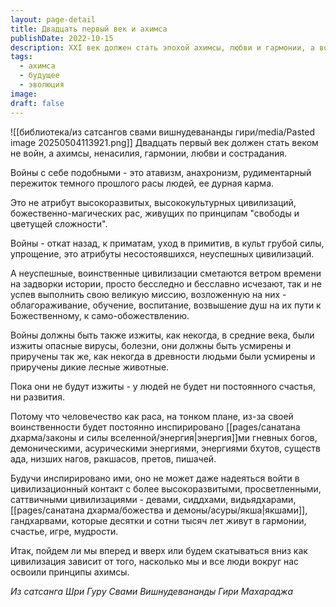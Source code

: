 ```yaml
---
layout: page-detail
title: Двадцать первый век и ахимса
publishDate: 2022-10-15
description: XXI век должен стать эпохой ахимсы, любви и гармонии, а войны - пережитком прошлого и признаком деградации цивилизации. Воинственность ведет к регрессу и блокирует контакт с высшими, просветленными мирами, тогда как только ненасилие открывает путь к развитию и счастью. Судьба человечества зависит от освоения принципов ахимсы каждым человеком и обществом в целом.
tags:
  - ахимса
  - будущее
  - эволюция
image: 
draft: false
---
```

![[библиотека/из сатсангов свами вишнудевананды гири/media/Pasted image 20250504113921.png]]
 Двадцать первый век должен стать веком не войн, а ахимсы, ненасилия, гармонии, любви и сострадания.  
  
 Войны с себе подобными - это атавизм, анахронизм, рудиментарный пережиток темного прошлого расы людей, ее дурная карма.  
  
 Это не атрибут высокоразвитых, высококультурных цивилизаций, божественно-магических рас, живущих по принципам "свободы и цветущей сложности".  
  
 Войны - откат назад, к приматам, уход в примитив, в культ грубой силы, упрощение, это атрибуты несостоявшихся, неуспешных цивилизаций.  
  
 А неуспешные, воинственные цивилизации сметаются ветром времени на задворки истории, просто бесследно и бесславно исчезают, так и не успев выполнить свою великую миссию, возложенную на них - облагораживание, обучение, воспитание, возвышение душ на их пути к Божественному, к само-обожествлению.  
  
 Войны должны быть также изжиты, как некогда, в средние века, были изжиты опасные вирусы, болезни, они должны быть усмирены и приручены так же, как некогда в древности людьми были усмирены и приручены дикие лесные животные.  
  
 Пока они не будут изжиты - у людей не будет ни постоянного счастья, ни развития.  
  
 Потому что человечество как раса, на тонком плане, из-за своей воинственности будет постоянно инспирировано [[pages/санатана дхарма/законы и силы вселенной/энергия|энергия]]ми гневных богов, демоническими, асурическими энергиями, энергиями бхутов, существ ада, низших нагов, ракшасов, претов, пишачей.  
  
 Будучи инспирировано ими, оно не может даже надеяться войти в цивилизационный контакт с более высокоразвитыми, просветленными, саттвичными цивилизациями - девами, сиддхами, видьядхарами, [[pages/санатана дхарма/божества и демоны/асуры/якша|якшами]], гандхарвами, которые десятки и сотни тысяч лет живут в гармонии, счастье, игре, мудрости.  
  
 Итак, пойдем ли мы вперед и вверх или будем скатываться вниз как цивилизация зависит от того, насколько мы и все люди вокруг нас освоили принципы ахимсы.

*Из сатсанга Шри Гуру Свами Вишнудевананды Гири Махараджа*
